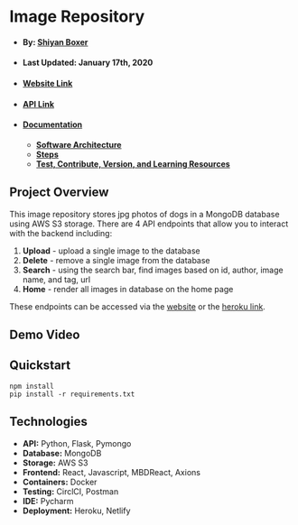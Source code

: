 # Image Repository

- #### By: [Shiyan Boxer](http://shiyanboxer.netlify.app/)
- #### Last Updated: January 17th, 2020
- #### [Website Link](https://dog-image-repository.netlify.app/)
- #### [API Link](https://image-repository-by-shiyan.herokuapp.com/)
- #### [Documentation]()
   - **[Software Architecture]()**
   - **[Steps]()**
   - **[Test, Contribute, Version, and Learning Resources]()**

## Project Overview
This image repository stores jpg photos of dogs in a MongoDB database using AWS S3 storage. There are 4 API endpoints that allow you to interact with the backend including: 
1. **Upload** - upload a single image to the database
2. **Delete** - remove a single image from the database
3. **Search** - using the search bar, find images based on id, author, image name, and tag, url
4. **Home** - render all images in database on the home page

These endpoints can be accessed via the [website](https://dog-image-repository.netlify.app/) or the [heroku link](https://image-repository-by-shiyan.herokuapp.com/).

## Demo Video

## Quickstart
```
npm install
pip install -r requirements.txt
```

## Technologies
- **API:** Python, Flask, Pymongo
- **Database:** MongoDB
- **Storage:** AWS S3
- **Frontend:** React, Javascript, MBDReact, Axions
- **Containers:** Docker
- **Testing:** CirclCI, Postman
- **IDE:** Pycharm
- **Deployment:** Heroku, Netlify